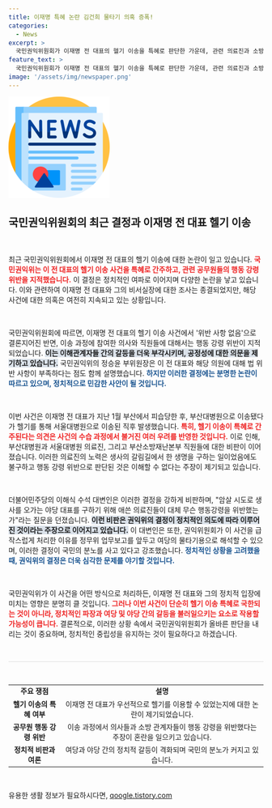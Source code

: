 ```yaml
---
title: 이재명 특혜 논란 김건희 물타기 의혹 증폭!
categories:
  - News
excerpt: >
  국민권익위원회가 이재명 전 대표의 헬기 이송을 특혜로 판단한 가운데, 관련 의료진과 소방직원에 대한 비판이 일고 있다. 민주당은 정치 공세라며 강력 반발, 권익위의 결정에 논란이 증폭되고 있다. 클릭하여 더 자세한 진실을 확인하세요!
feature_text: >
  국민권익위원회가 이재명 전 대표의 헬기 이송을 특혜로 판단한 가운데, 관련 의료진과 소방직원에 대한 비판이 일고 있다. 민주당은 정치 공세라며 강력 반발, 권익위의 결정에 논란이 증폭되고 있다. 클릭하여 더 자세한 진실을 확인하세요!
image: '/assets/img/newspaper.png'
---
```


<p><img src="/assets/img/newspaper.png" alt="kimp 속보" /></p>

<h2 data-ke-size="size26">국민권익위원회의 최근 결정과 이재명 전 대표 헬기 이송</h2>

<p data-ke-size="size16">&nbsp;</p>

<p>최근 국민권익위원회에서 이재명 전 대표의 헬기 이송에 대한 논란이 일고 있습니다. <b><span style="color: #ee2323;">국민권익위는 이 전 대표의 헬기 이송 사건을 특혜로 간주하고, 관련 공무원들의 행동 강령 위반을 지적했습니다.</span></b> 이 결정은 정치적인 여파로 이어지며 다양한 논란을 낳고 있습니다. 이와 관련하여 이재명 전 대표와 그의 비서실장에 대한 조사는 종결되었지만, 해당 사건에 대한 의혹은 여전히 지속되고 있는 상황입니다. </p>

<p data-ke-size="size16">&nbsp;</p>

<p>국민권익위원회에 따르면, 이재명 전 대표의 헬기 이송 사건에서 '위반 사항 없음'으로 결론지어진 반면, 이송 과정에 참여한 의사와 직원들에 대해서는 행동 강령 위반이 지적되었습니다. <b><span style="background-color: #21538527;">이는 이해관계자들 간의 갈등을 더욱 부각시키며, 공정성에 대한 의문을 제기하고 있습니다.</span></b> 국민권익위의 정승윤 부위원장은 이 전 대표와 해당 의원에 대해 법 위반 사항이 부족하다는 점도 함께 설명했습니다. <b><span style="color: #1a5490;">하지만 이러한 결정에는 분명한 논란이 따르고 있으며, 정치적으로 민감한 사안이 될 것입니다.</span></b></p>

<p data-ke-size="size16">&nbsp;</p>

<p>이번 사건은 이재명 전 대표가 지난 1월 부산에서 피습당한 후, 부산대병원으로 이송됐다가 헬기를 통해 서울대병원으로 이송된 직후 발생했습니다. <b><span style="color: #ee2323;">특히, 헬기 이송이 특혜로 간주된다는 의견은 사건의 수습 과정에서 불거진 여러 우려를 반영한 것입니다.</span></b> 이로 인해, 부산대병원과 서울대병원 의료진, 그리고 부산소방재난본부 직원들에 대한 비판이 이어졌습니다. 이러한 의료진의 노력은 생사의 갈림길에서 한 생명을 구하는 일이었음에도 불구하고 행동 강령 위반으로 판단된 것은 이해할 수 없다는 주장이 제기되고 있습니다.</p>

<p data-ke-size="size16">&nbsp;</p>

<p>더불어민주당의 이해식 수석 대변인은 이러한 결정을 강하게 비판하며, "암살 시도로 생사를 오가는 야당 대표를 구하기 위해 애쓴 의료진들이 대체 무슨 행동강령을 위반했는가"라는 질문을 던졌습니다. <b><span style="background-color: #21538527;">이런 비판은 권익위의 결정이 정치적인 의도에 따라 이루어진 것이라는 주장으로 이어지고 있습니다.</span></b> 이 대변인은 또한, 권익위원회가 이 사건을 급작스럽게 처리한 이유를 정무위 업무보고를 앞두고 여당의 물타기용으로 해석할 수 있으며, 이러한 결정이 국민의 분노를 사고 있다고 강조했습니다. <b><span style="color: #1a5490;">정치적인 상황을 고려했을 때, 권익위의 결정은 더욱 심각한 문제를 야기할 것입니다.</span></b></p>

<p data-ke-size="size16">&nbsp;</p>

<p>국민권익위가 이 사건을 어떤 방식으로 처리하든, 이재명 전 대표와 그의 정치적 입장에 미치는 영향은 분명히 클 것입니다. <b><span style="color: #ee2323;">그러나 이번 사건이 단순히 헬기 이송 특혜로 국한되는 것이 아니라, 정치적인 파장과 여당 및 야당 간의 갈등을 불러일으키는 요소로 작용할 가능성이 큽니다.</span></b> 결론적으로, 이러한 상황 속에서 국민권익위원회가 올바른 판단을 내리는 것이 중요하며, 정치적인 중립성을 유지하는 것이 필요하다고 하겠습니다. </p>

<p data-ke-size="size16">&nbsp;</p>

<hr style="height: 1px; background-color: #dddddd; border: none;"/>

<p data-ke-size="size16">&nbsp;</p>

<table style="width: 100%; border-collapse: collapse;">
  <tbody>
    <tr>
      <td style="text-align: center; height: 17px;"><b>주요 쟁점</b></td>
      <td style="text-align: center; height: 17px;"><b>설명</b></td>
    </tr>
    <tr>
      <td style="text-align: center; height: 17px;"><b>헬기 이송의 특혜 여부</b></td>
      <td style="text-align: center; height: 17px;">이재명 전 대표가 우선적으로 헬기를 이용할 수 있었는지에 대한 논란이 제기되었습니다.</td>
    </tr>
    <tr>
      <td style="text-align: center; height: 17px;"><b>공무원 행동 강령 위반</b></td>
      <td style="text-align: center; height: 17px;">이송 과정에서 의사들과 소방 관계자들이 행동 강령을 위반했다는 주장이 혼란을 일으키고 있습니다.</td>
    </tr>
    <tr>
      <td style="text-align: center; height: 17px;"><b>정치적 비판과 여론</b></td>
      <td style="text-align: center; height: 17px;">여당과 야당 간의 정치적 갈등이 격화되며 국민의 분노가 커지고 있습니다.</td>
    </tr>
  </tbody>
</table>

<p data-ke-size="size16">&nbsp;</p>
유용한 생활 정보가 필요하시다면, <a href="https://qoogle.tistory.com" rel="dofollow">qoogle.tistory.com</a>


